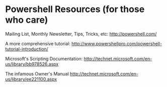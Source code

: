 Powershell Resources (for those who care)
=========================================

Mailing List, Monthly Newsletter, Tips, Tricks, etc:
http://powershell.com/

A more comprehensive tutorial:
http://www.powershellpro.com/powershell-tutorial-introduction/

Microsoft's Scripting Documentation:
http://technet.microsoft.com/en-us/library/bb978526.aspx

The infamous Owner's Manual
http://technet.microsoft.com/en-us/library/ee221100.aspx